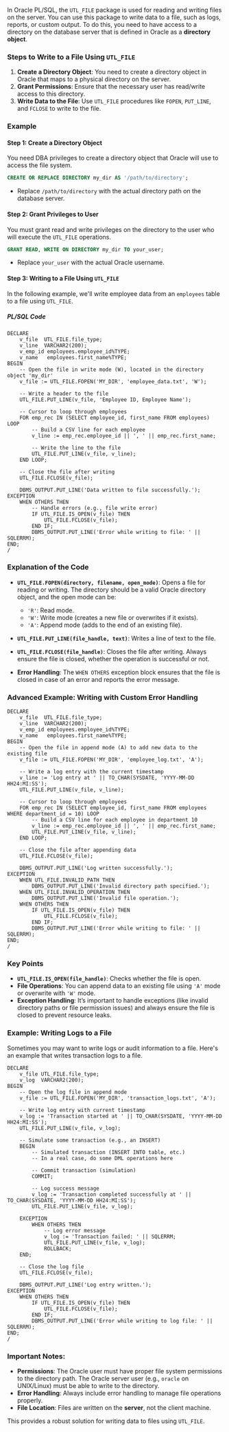 In Oracle PL/SQL, the `UTL_FILE` package is used for reading and writing files on the server. You can use this package to write data to a file, such as logs, reports, or custom output. To do this, you need to have access to a directory on the database server that is defined in Oracle as a **directory object**.

### Steps to Write to a File Using `UTL_FILE`

1. **Create a Directory Object**: You need to create a directory object in Oracle that maps to a physical directory on the server.
2. **Grant Permissions**: Ensure that the necessary user has read/write access to this directory.
3. **Write Data to the File**: Use `UTL_FILE` procedures like `FOPEN`, `PUT_LINE`, and `FCLOSE` to write to the file.

### Example

#### Step 1: Create a Directory Object

You need DBA privileges to create a directory object that Oracle will use to access the file system.

```sql
CREATE OR REPLACE DIRECTORY my_dir AS '/path/to/directory';
```

- Replace `/path/to/directory` with the actual directory path on the database server.

#### Step 2: Grant Privileges to User

You must grant read and write privileges on the directory to the user who will execute the `UTL_FILE` operations.

```sql
GRANT READ, WRITE ON DIRECTORY my_dir TO your_user;
```

- Replace `your_user` with the actual Oracle username.

#### Step 3: Writing to a File Using `UTL_FILE`

In the following example, we'll write employee data from an `employees` table to a file using `UTL_FILE`.

##### PL/SQL Code

```plsql
DECLARE
    v_file  UTL_FILE.file_type;
    v_line  VARCHAR2(200);
    v_emp_id employees.employee_id%TYPE;
    v_name   employees.first_name%TYPE;
BEGIN
    -- Open the file in write mode (W), located in the directory object 'my_dir'
    v_file := UTL_FILE.FOPEN('MY_DIR', 'employee_data.txt', 'W');
    
    -- Write a header to the file
    UTL_FILE.PUT_LINE(v_file, 'Employee ID, Employee Name');
    
    -- Cursor to loop through employees
    FOR emp_rec IN (SELECT employee_id, first_name FROM employees) LOOP
        -- Build a CSV line for each employee
        v_line := emp_rec.employee_id || ', ' || emp_rec.first_name;
        
        -- Write the line to the file
        UTL_FILE.PUT_LINE(v_file, v_line);
    END LOOP;
    
    -- Close the file after writing
    UTL_FILE.FCLOSE(v_file);
    
    DBMS_OUTPUT.PUT_LINE('Data written to file successfully.');
EXCEPTION
    WHEN OTHERS THEN
        -- Handle errors (e.g., file write error)
        IF UTL_FILE.IS_OPEN(v_file) THEN
            UTL_FILE.FCLOSE(v_file);
        END IF;
        DBMS_OUTPUT.PUT_LINE('Error while writing to file: ' || SQLERRM);
END;
/
```

### Explanation of the Code

- **`UTL_FILE.FOPEN(directory, filename, open_mode)`**: Opens a file for reading or writing. The directory should be a valid Oracle directory object, and the open mode can be:
  - `'R'`: Read mode.
  - `'W'`: Write mode (creates a new file or overwrites if it exists).
  - `'A'`: Append mode (adds to the end of an existing file).
  
- **`UTL_FILE.PUT_LINE(file_handle, text)`**: Writes a line of text to the file.

- **`UTL_FILE.FCLOSE(file_handle)`**: Closes the file after writing. Always ensure the file is closed, whether the operation is successful or not.

- **Error Handling**: The `WHEN OTHERS` exception block ensures that the file is closed in case of an error and reports the error message.

### Advanced Example: Writing with Custom Error Handling

```plsql
DECLARE
    v_file  UTL_FILE.file_type;
    v_line  VARCHAR2(200);
    v_emp_id employees.employee_id%TYPE;
    v_name   employees.first_name%TYPE;
BEGIN
    -- Open the file in append mode (A) to add new data to the existing file
    v_file := UTL_FILE.FOPEN('MY_DIR', 'employee_log.txt', 'A');
    
    -- Write a log entry with the current timestamp
    v_line := 'Log entry at ' || TO_CHAR(SYSDATE, 'YYYY-MM-DD HH24:MI:SS');
    UTL_FILE.PUT_LINE(v_file, v_line);
    
    -- Cursor to loop through employees
    FOR emp_rec IN (SELECT employee_id, first_name FROM employees WHERE department_id = 10) LOOP
        -- Build a CSV line for each employee in department 10
        v_line := emp_rec.employee_id || ', ' || emp_rec.first_name;
        UTL_FILE.PUT_LINE(v_file, v_line);
    END LOOP;
    
    -- Close the file after appending data
    UTL_FILE.FCLOSE(v_file);
    
    DBMS_OUTPUT.PUT_LINE('Log written successfully.');
EXCEPTION
    WHEN UTL_FILE.INVALID_PATH THEN
        DBMS_OUTPUT.PUT_LINE('Invalid directory path specified.');
    WHEN UTL_FILE.INVALID_OPERATION THEN
        DBMS_OUTPUT.PUT_LINE('Invalid file operation.');
    WHEN OTHERS THEN
        IF UTL_FILE.IS_OPEN(v_file) THEN
            UTL_FILE.FCLOSE(v_file);
        END IF;
        DBMS_OUTPUT.PUT_LINE('Error while writing to file: ' || SQLERRM);
END;
/
```

### Key Points

- **`UTL_FILE.IS_OPEN(file_handle)`**: Checks whether the file is open.
- **File Operations**: You can append data to an existing file using `'A'` mode or overwrite with `'W'` mode.
- **Exception Handling**: It’s important to handle exceptions (like invalid directory paths or file permission issues) and always ensure the file is closed to prevent resource leaks.

### Example: Writing Logs to a File

Sometimes you may want to write logs or audit information to a file. Here's an example that writes transaction logs to a file.

```plsql
DECLARE
    v_file UTL_FILE.file_type;
    v_log  VARCHAR2(200);
BEGIN
    -- Open the log file in append mode
    v_file := UTL_FILE.FOPEN('MY_DIR', 'transaction_logs.txt', 'A');
    
    -- Write log entry with current timestamp
    v_log := 'Transaction started at ' || TO_CHAR(SYSDATE, 'YYYY-MM-DD HH24:MI:SS');
    UTL_FILE.PUT_LINE(v_file, v_log);
    
    -- Simulate some transaction (e.g., an INSERT)
    BEGIN
        -- Simulated transaction (INSERT INTO table, etc.)
        -- In a real case, do some DML operations here
        
        -- Commit transaction (simulation)
        COMMIT;
        
        -- Log success message
        v_log := 'Transaction completed successfully at ' || TO_CHAR(SYSDATE, 'YYYY-MM-DD HH24:MI:SS');
        UTL_FILE.PUT_LINE(v_file, v_log);
        
    EXCEPTION
        WHEN OTHERS THEN
            -- Log error message
            v_log := 'Transaction failed: ' || SQLERRM;
            UTL_FILE.PUT_LINE(v_file, v_log);
            ROLLBACK;
    END;
    
    -- Close the log file
    UTL_FILE.FCLOSE(v_file);
    
    DBMS_OUTPUT.PUT_LINE('Log entry written.');
EXCEPTION
    WHEN OTHERS THEN
        IF UTL_FILE.IS_OPEN(v_file) THEN
            UTL_FILE.FCLOSE(v_file);
        END IF;
        DBMS_OUTPUT.PUT_LINE('Error while writing to log file: ' || SQLERRM);
END;
/
```

### Important Notes:

- **Permissions**: The Oracle user must have proper file system permissions to the directory path. The Oracle server user (e.g., `oracle` on UNIX/Linux) must be able to write to the directory.
- **Error Handling**: Always include error handling to manage file operations properly.
- **File Location**: Files are written on the **server**, not the client machine.

This provides a robust solution for writing data to files using `UTL_FILE`.